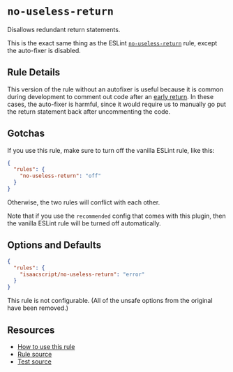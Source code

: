 # `no-useless-return`

Disallows redundant return statements.

This is the exact same thing as the ESLint [`no-useless-return`](https://eslint.org/docs/latest/rules/no-useless-return) rule, except the auto-fixer is disabled.

## Rule Details

This version of the rule without an autofixer is useful because it is common during development to comment out code after an [early return](https://medium.com/swlh/return-early-pattern-3d18a41bba8). In these cases, the auto-fixer is harmful, since it would require us to manually go put the return statement back after uncommenting the code.

## Gotchas

If you use this rule, make sure to turn off the vanilla ESLint rule, like this:

```json
{
  "rules": {
    "no-useless-return": "off"
  }
}
```

Otherwise, the two rules will conflict with each other.

Note that if you use the `recommended` config that comes with this plugin, then the vanilla ESLint rule will be turned off automatically.

## Options and Defaults

```json
{
  "rules": {
    "isaacscript/no-useless-return": "error"
  }
}
```

This rule is not configurable. (All of the unsafe options from the original have been removed.)

## Resources

- [How to use this rule](../../README.md#install--usage)
- [Rule source](../../src/rules/no-useless-return.ts)
- [Test source](../../tests/rules/no-useless-return.test.ts)
